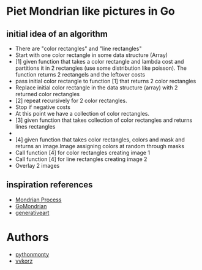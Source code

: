 # Piet Mondrian like pictures in Go

## initial idea of an algorithm

- There are "color rectangles" and "line rectangles"
- Start with one color rectangle in some data structure (Array)
- [1] given function that takes a color rectangle and lambda cost and partitions it in 2 rectangles (use some distribution like poisson). The function returns 2 rectangels and the leftover costs
- pass initial color rectangle to function [1] that returns 2 color rectangles
- Replace initial color rectangle in the data structure (array) with 2 returned color rectangles
- [2] repeat recursively for 2 color rectangles.
- Stop if negative costs
- At this point we have a collection of color rectangles.
- [3] given function that takes collection of color rectangles and returns lines rectangles
-
- [4] given function that takes color rectangles, colors and mask and returns an image.Image assigning colors at random through masks 
- Call function [4] for color rectangles creating image 1
- Call function [4] for line rectangles creating image 2
- Overlay 2 images


## inspiration references

- [Mondrian Process](https://citeseerx.ist.psu.edu/viewdoc/download?doi=10.1.1.564.8410&rep=rep1&type=pdf)
- [GoMondrian](https://github.com/8lall0/GoMondrian)
- [generativeart](https://github.com/jdxyw/generativeart)

# Authors

- [pythonmonty](https://github.com/pythonmonty)
- [vvkorz](https://github.com/vvkorz)